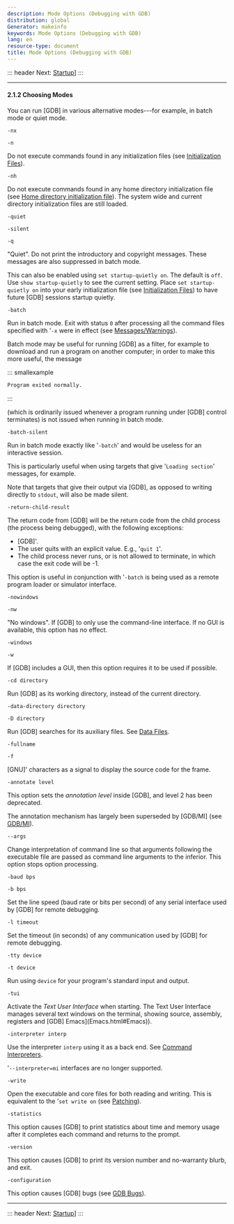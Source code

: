 ```yaml
---
description: Mode Options (Debugging with GDB)
distribution: global
Generator: makeinfo
keywords: Mode Options (Debugging with GDB)
lang: en
resource-type: document
title: Mode Options (Debugging with GDB)
---
```

::: header
Next: [Startup](Startup.html#Startup)]
:::

---

#### 2.1.2 Choosing Modes

You can run [GDB] in various alternative modes---for example, in batch mode or quiet mode.

`-nx`

`-n`

Do not execute commands found in any initialization files (see [Initialization Files](Initialization-Files.html#Initialization-Files)).

`-nh`

Do not execute commands found in any home directory initialization file (see [Home directory initialization file](Initialization-Files.html#Initialization-Files)). The system wide and current directory initialization files are still loaded.

`-quiet`

`-silent`

`-q`

"Quiet". Do not print the introductory and copyright messages. These messages are also suppressed in batch mode.

This can also be enabled using `set startup-quietly on`. The default is `off`. Use `show startup-quietly` to see the current setting. Place `set startup-quietly on` into your early initialization file (see [Initialization Files](Initialization-Files.html#Initialization-Files)) to have future [GDB] sessions startup quietly.

`-batch`

Run in batch mode. Exit with status `0` after processing all the command files specified with '`-x` were in effect (see [Messages/Warnings](Messages_002fWarnings.html#Messages_002fWarnings)).

Batch mode may be useful for running [GDB] as a filter, for example to download and run a program on another computer; in order to make this more useful, the message

::: smallexample

```bash
Program exited normally.
```

:::

(which is ordinarily issued whenever a program running under [GDB] control terminates) is not issued when running in batch mode.

`-batch-silent`

Run in batch mode exactly like '`-batch`' and would be useless for an interactive session.

This is particularly useful when using targets that give '`Loading section`' messages, for example.

Note that targets that give their output via [GDB], as opposed to writing directly to `stdout`, will also be made silent.

`-return-child-result`

The return code from [GDB] will be the return code from the child process (the process being debugged), with the following exceptions:

- [GDB]'.
- The user quits with an explicit value. E.g., '`quit 1`'.
- The child process never runs, or is not allowed to terminate, in which case the exit code will be -1.

This option is useful in conjunction with '`-batch` is being used as a remote program loader or simulator interface.

`-nowindows`

`-nw`

"No windows". If [GDB] to only use the command-line interface. If no GUI is available, this option has no effect.

`-windows`

`-w`

If [GDB] includes a GUI, then this option requires it to be used if possible.

`-cd directory`

Run [GDB] as its working directory, instead of the current directory.

`-data-directory directory`

`-D directory`

Run [GDB] searches for its auxiliary files. See [Data Files](Data-Files.html#Data-Files).

`-fullname`

`-f`

[GNU]' characters as a signal to display the source code for the frame.

`-annotate level`

This option sets the *annotation level* inside [GDB], and level 2 has been deprecated.

The annotation mechanism has largely been superseded by [GDB/MI] (see [GDB/MI](GDB_002fMI.html#GDB_002fMI)).

`--args`

Change interpretation of command line so that arguments following the executable file are passed as command line arguments to the inferior. This option stops option processing.

`-baud bps`

`-b bps`

Set the line speed (baud rate or bits per second) of any serial interface used by [GDB] for remote debugging.

`-l timeout`

Set the timeout (in seconds) of any communication used by [GDB] for remote debugging.

`-tty device`

`-t device`

Run using `device` for your program's standard input and output.

`-tui`

Activate the *Text User Interface* when starting. The Text User Interface manages several text windows on the terminal, showing source, assembly, registers and [GDB] Emacs](Emacs.html#Emacs)).

`-interpreter interp`

Use the interpreter `interp` using it as a back end. See [Command Interpreters](Interpreters.html#Interpreters).

'`--interpreter=mi` interfaces are no longer supported.

`-write`

Open the executable and core files for both reading and writing. This is equivalent to the '`set write on` (see [Patching](Patching.html#Patching)).

`-statistics`

This option causes [GDB] to print statistics about time and memory usage after it completes each command and returns to the prompt.

`-version`

This option causes [GDB] to print its version number and no-warranty blurb, and exit.

`-configuration`

This option causes [GDB] bugs (see [GDB Bugs](GDB-Bugs.html#GDB-Bugs)).

---

::: header
Next: [Startup](Startup.html#Startup)]
:::
